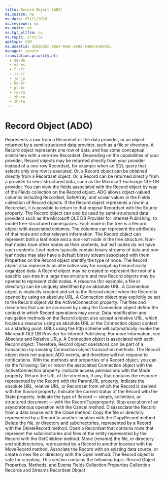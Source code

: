 ```yaml
---
title: Record Object (ADO)
ms.custom: na
ms.date: 07/11/2016
ms.reviewer: na
ms.suite: na
ms.tgt_pltfrm: na
ms.topic: article
apitype: COM
ms.assetid: db83ed2c-a8e3-460c-8682-64667e4d5d01
manager: sonalm
translation.priority.ht: 
  - de-de
  - es-es
  - fr-fr
  - it-it
  - ja-jp
  - ko-kr
  - pt-br
  - ru-ru
  - zh-cn
  - zh-tw
---
```

# Record Object (ADO)
<?xml version="1.0" encoding="utf-8"?>
<developerReferenceWithoutSyntaxDocument xmlns="http://ddue.schemas.microsoft.com/authoring/2003/5" xmlns:xlink="http://www.w3.org/1999/xlink" xmlns:xsi="http://www.w3.org/2001/XMLSchema-instance" xsi:schemaLocation="http://ddue.schemas.microsoft.com/authoring/2003/5 http://dduestorage.blob.core.windows.net/ddueschema/developer.xsd">
  <introduction>
    <para>Represents a row from a <legacyLink xlink:href="ede1415f-c3df-4cc5-a05b-2576b2b84b60">Recordset</legacyLink> or the data provider, or an object returned by a semi-structured data provider, such as a file or directory.</para>
  </introduction>
  <languageReferenceRemarks>
    <content>
      <para>A <legacyBold>Record</legacyBold> object represents one row of data, and has some conceptual similarities with a one-row <legacyBold>Recordset</legacyBold>. Depending on the capabilities of your provider, <legacyBold>Record</legacyBold> objects may be returned directly from your provider instead of a one-row <legacyBold>Recordset</legacyBold>, for example when an SQL query that selects only one row is executed. Or, a <legacyBold>Record</legacyBold> object can be obtained directly from a <legacyBold>Recordset</legacyBold> object. Or, a <legacyBold>Record</legacyBold> can be returned directly from a provider to semi-structured data, such as the Microsoft Exchange OLE DB provider.</para>
      <para>You can view the fields associated with the <legacyBold>Record</legacyBold> object by way of the <legacyLink xlink:href="7c371474-b88f-4730-afa5-44163a0488d5">Fields</legacyLink> collection on the <legacyBold>Record</legacyBold> object. ADO allows object-valued columns including <legacyBold>Recordset</legacyBold>, <legacyBold>SafeArray</legacyBold>, and scalar values in the <legacyBold>Fields</legacyBold> collection of <legacyBold>Record</legacyBold> objects.</para>
      <para>If the <legacyBold>Record</legacyBold> object represents a row in a <legacyBold>Recordset</legacyBold>, it is possible to return to that original <legacyBold>Recordset</legacyBold> with the <legacyLink xlink:href="2c18279e-6f35-4af0-b12e-8f1543d9ed20">Source</legacyLink> property.</para>
      <para>The <legacyBold>Record</legacyBold> object can also be used by semi-structured data providers such as the <legacyLink xlink:href="66a208d9-b580-4655-a41e-1d36e5b5bfca">Microsoft OLE DB Provider for Internet Publishing</legacyLink>, to model tree-structured namespaces. Each node in the tree is a <legacyBold>Record</legacyBold> object with associated columns. The columns can represent the attributes of that node and other relevant information. The <legacyBold>Record</legacyBold> object can represent both a leaf node and a non-leaf node in the tree structure. Non-leaf nodes have other nodes as their contents, but leaf nodes do not have such contents. Leaf nodes typically contain binary streams of data and non-leaf nodes may also have a default binary stream associated with them. Properties on the <legacyBold>Record</legacyBold> object identify the type of node.</para>
      <para>The <legacyBold>Record</legacyBold> object also represents an alternative way for navigating hierarchically organized data. A <legacyBold>Record</legacyBold> object may be created to represent the root of a specific sub-tree in a large tree structure and new <legacyBold>Record</legacyBold> objects may be opened to represent child nodes.</para>
      <para>A resource (for example, a file or directory) can be uniquely identified by an absolute URL. A <legacyLink xlink:href="ef6b1824-5b12-43db-89d7-8f3d13896d4d">Connection</legacyLink> object is implicitly created and set to the <legacyBold>Record</legacyBold> object when the <legacyBold>Record</legacyBold> is opened by using an absolute URL. A <legacyBold>Connection</legacyBold> object may explicitly be set to the <legacyBold>Record</legacyBold> object via the <legacyLink xlink:href="52d0a96c-14fb-4ad9-b004-4d821bc0a6db">ActiveConnection</legacyLink> property. The files and directories that can be accessed by using the <legacyBold>Connection</legacyBold> object define the <legacyItalic>context</legacyItalic> in which <legacyBold>Record</legacyBold> operations may occur.</para>
      <para>Data modification and navigation methods on the <legacyBold>Record</legacyBold> object also accept a relative URL, which locates a resource using an absolute URL or the <legacyBold>Connection</legacyBold> object context as a starting point.</para>
      <alert class="note">
        <para>URLs using the http scheme will automatically invoke the <legacyLink xlink:href="66a208d9-b580-4655-a41e-1d36e5b5bfca">Microsoft OLE DB Provider for Internet Publishing</legacyLink>. For more information, see <legacyLink xlink:href="6a34a7ef-50cc-4c3d-82f7-106b9a8f3caf">Absolute and Relative URLs</legacyLink>.</para>
      </alert>
      <para>A <legacyBold>Connection</legacyBold> object is associated with each <legacyBold>Record</legacyBold> object. Therefore, <legacyBold>Record</legacyBold> object operations can be part of a transaction by invoking <legacyBold>Connection</legacyBold> object transaction methods.</para>
      <para>The <legacyBold>Record</legacyBold> object does not support ADO events, and therefore will not respond to notifications.</para>
      <para>With the methods and properties of a <legacyBold>Record</legacyBold> object, you can do the following:  </para>
      <list class="bullet">
        <listItem>
          <para>Set or return the associated <legacyBold>Connection</legacyBold> object with the <legacyLink xlink:href="52d0a96c-14fb-4ad9-b004-4d821bc0a6db">ActiveConnection</legacyLink> property.</para>
        </listItem>
        <listItem>
          <para>Indicate access permissions with the <legacyLink xlink:href="808661eb-0d7c-4e6d-8e40-9dc3bef3d77a">Mode</legacyLink> property.</para>
        </listItem>
        <listItem>
          <para>Return the URL of the directory, if any, that contains the resource represented by the <legacyBold>Record</legacyBold> with the <legacyLink xlink:href="65120ce6-3900-4cd4-b322-3b9816d74737">ParentURL</legacyLink> property.</para>
        </listItem>
        <listItem>
          <para>Indicate the absolute URL, relative URL, or <legacyBold>Recordset</legacyBold> from which the <legacyBold>Record</legacyBold> is derived with the <legacyLink xlink:href="2c18279e-6f35-4af0-b12e-8f1543d9ed20">Source</legacyLink> property.</para>
        </listItem>
        <listItem>
          <para>Indicate the current status of the <legacyBold>Record</legacyBold> with the <legacyLink xlink:href="0b993bac-2653-40b1-bcbb-5b57b6aae2bf">State</legacyLink> property.</para>
        </listItem>
        <listItem>
          <para>Indicate the type of <legacyBold>Record</legacyBold> — <legacyItalic>simple</legacyItalic>, <legacyItalic>collection</legacyItalic>, or <legacyItalic>structured document</legacyItalic> — with the <legacyLink xlink:href="790e46a2-13d2-451e-a8be-130bd9a206a4">RecordType</legacyLink>property.</para>
        </listItem>
        <listItem>
          <para>Stop execution of an asynchronous operation with the <legacyLink xlink:href="e0db4e15-6787-41e2-8f13-9e9b524d620a">Cancel</legacyLink> method.</para>
        </listItem>
        <listItem>
          <para>Disassociate the <legacyBold>Record</legacyBold> from a data source with the <legacyLink xlink:href="3cdf27d1-a180-4cff-8e42-95dec5fb1b55">Close</legacyLink> method.</para>
        </listItem>
        <listItem>
          <para>Copy the file or directory represented by a <legacyBold>Record</legacyBold> to another location with the <legacyLink xlink:href="b9bcf272-3c74-479f-95dd-0229a32e98fc">CopyRecord</legacyLink> method.</para>
        </listItem>
        <listItem>
          <para>Delete the file, or directory and subdirectories, represented by a <legacyBold>Record</legacyBold> with the <legacyLink xlink:href="2726498c-dbd8-4266-983b-ae7d62c39142">DeleteRecord</legacyLink> method.</para>
        </listItem>
        <listItem>
          <para>Open a <legacyBold>Recordset</legacyBold> that contains rows that represent the subdirectories and files of the entity represented by the <legacyBold>Record</legacyBold> with the <legacyLink xlink:href="b3f09bac-4f66-49f6-aa5a-6fbb4fb28338">GetChildren</legacyLink> method.</para>
        </listItem>
        <listItem>
          <para>Move (rename) the file, or directory and subdirectories, represented by a <legacyBold>Record</legacyBold> to another location with the <legacyLink xlink:href="6d2807b0-b861-4583-bcaf-fb0b82e0f2d0">MoveRecord</legacyLink> method.</para>
        </listItem>
        <listItem>
          <para>Associate the <legacyBold>Record</legacyBold> with an existing data source, or create a new file or directory with the <legacyLink xlink:href="ab79a623-88a9-40b6-a017-a658bf19b778">Open</legacyLink> method.</para>
        </listItem>
      </list>
      <para>The <legacyBold>Record</legacyBold> object is safe for scripting.</para>
      <para>This section contains the following topic.  </para>
      <list class="bullet">
        <listItem>
          <para>             <legacyLink xlink:href="dadde268-bd0f-4ba0-8775-83a5cd3e258a">Record Object Properties, Methods, and Events</legacyLink>           </para>
        </listItem>
      </list>
    </content>
  </languageReferenceRemarks>
  <relatedTopics>
<link xlink:href="7c371474-b88f-4730-afa5-44163a0488d5">Fields Collection</link>
<link xlink:href="1d539aa8-ce0d-4418-ab03-8d0a3c1e9d82">Properties Collection</link>
<link xlink:href="4d68868e-2611-4b5c-9a89-7caa5f753151">Records and Streams</link>
<link xlink:href="ede1415f-c3df-4cc5-a05b-2576b2b84b60">Recordset Object</link>
</relatedTopics>
</developerReferenceWithoutSyntaxDocument>